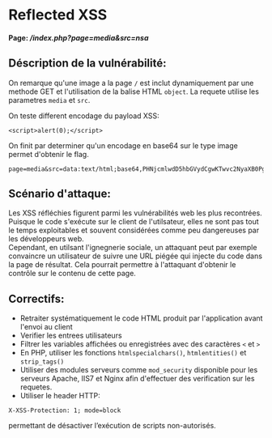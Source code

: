 # Reflected XSS

#### Page: _/index.php?page=media&src=nsa_



## Déscription de la vulnérabilité:
On remarque qu'une image a la page `/` est inclut dynamiquement par une methode
GET et l'utilisation de la balise HTML `object`.
La requete utilise les parametres `media` et `src`.

On teste different encodage du payload XSS:
```
<script>alert(0);</script>
```
On finit par determiner qu'un encodage en base64 sur le type image permet d'obtenir le flag.

```
page=media&src=data:text/html;base64,PHNjcmlwdD5hbGVydCgwKTwvc2NyaXB0Pg==
```

## Scénario d'attaque:
Les XSS réfléchies figurent parmi les vulnérabilités web les plus recontrées.
Puisque le code s'exécute sur le client de l'utilsateur, elles ne sont
pas tout le temps exploitables et souvent considérées comme peu dangereuses par
les développeurs web.  
Cependant, en utilsant l'ignegnerie sociale, un attaquant peut par exemple convaincre un utilisateur de suivre une URL piégée qui injecte du code dans la page de résultat.
Cela pourrait permettre à l'attaquant d'obtenir le contrôle sur le contenu de cette page.

## Correctifs:
- Retraiter systématiquement le code HTML produit par l'application avant l'envoi
au client
- Verifier les entrees utilisateurs
- Filtrer les variables affichées ou enregistrées avec des caractères `<` et `>`
- En PHP, utiliser les fonctions `htmlspecialchars()`​, `htmlentities()​` et `strip_tags()`
- Utiliser des modules serveurs comme `mod_security` disponible pour les serveurs Apache, IIS7 et Nginx afin d'effectuer des verification sur les requetes.
- Utiliser le header HTTP:
```
X-XSS-Protection: 1; mode=block
```
permettant de désactiver l’exécution de scripts non-autorisés.
